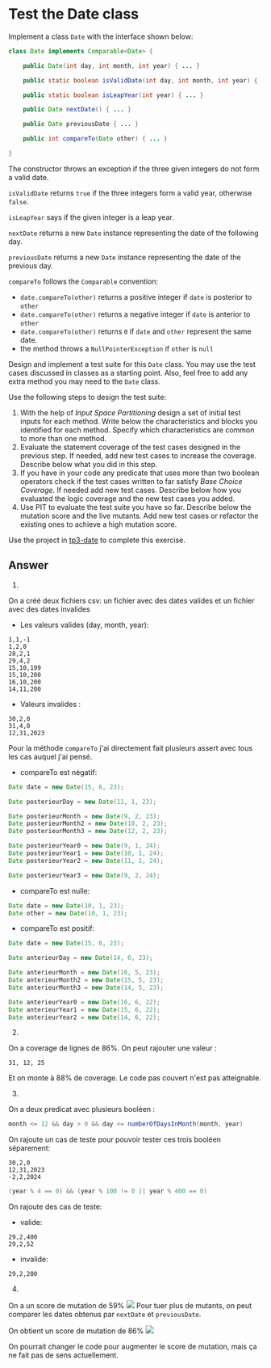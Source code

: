 # Test the Date class

Implement a class `Date` with the interface shown below:

```java
class Date implements Comparable<Date> {

    public Date(int day, int month, int year) { ... }

    public static boolean isValidDate(int day, int month, int year) { ... }

    public static boolean isLeapYear(int year) { ... }

    public Date nextDate() { ... }

    public Date previousDate { ... }

    public int compareTo(Date other) { ... }

}
```

The constructor throws an exception if the three given integers do not form a valid date.

`isValidDate` returns `true` if the three integers form a valid year, otherwise `false`.

`isLeapYear` says if the given integer is a leap year.

`nextDate` returns a new `Date` instance representing the date of the following day.

`previousDate` returns a new `Date` instance representing the date of the previous day.

`compareTo` follows the `Comparable` convention:

* `date.compareTo(other)` returns a positive integer if `date` is posterior to `other`
* `date.compareTo(other)` returns a negative integer if `date` is anterior to `other`
* `date.compareTo(other)` returns `0` if `date` and `other` represent the same date.
* the method throws a `NullPointerException` if `other` is `null` 

Design and implement a test suite for this `Date` class.
You may use the test cases discussed in classes as a starting point. 
Also, feel free to add any extra method you may need to the `Date` class.


Use the following steps to design the test suite:

1. With the help of *Input Space Partitioning* design a set of initial test inputs for each method. Write below the characteristics and blocks you identified for each method. Specify which characteristics are common to more than one method.
2. Evaluate the statement coverage of the test cases designed in the previous step. If needed, add new test cases to increase the coverage. Describe below what you did in this step.
3. If you have in your code any predicate that uses more than two boolean operators check if the test cases written to far satisfy *Base Choice Coverage*. If needed add new test cases. Describe below how you evaluated the logic coverage and the new test cases you added.
4. Use PIT to evaluate the test suite you have so far. Describe below the mutation score and the live mutants. Add new test cases or refactor the existing ones to achieve a high mutation score.

Use the project in [tp3-date](../code/tp3-date) to complete this exercise.

## Answer

1.
On a créé deux fichiers csv: un fichier avec des dates valides et un fichier avec des dates invalides
- Les valeurs valides (day, month, year):
```
1,1,-1
1,2,0
28,2,1
29,4,2
15,10,199
15,10,200
16,10,200
14,11,200
```
- Valeurs invalides :
```
30,2,0
31,4,0
12,31,2023
```

Pour la méthode `compareTo` j'ai directement fait plusieurs assert avec tous les cas auquel j'ai pensé.
- compareTo est négatif:
```java
Date date = new Date(15, 6, 23);

Date posterieurDay = new Date(11, 1, 23);

Date posterieurMonth = new Date(9, 2, 23);
Date posterieurMonth2 = new Date(10, 2, 23);
Date posterieurMonth3 = new Date(12, 2, 23);

Date posterieurYear0 = new Date(9, 1, 24);
Date posterieurYear1 = new Date(10, 1, 24);
Date posterieurYear2 = new Date(11, 1, 24);

Date posterieurYear3 = new Date(9, 2, 24);
```
- compareTo est nulle:
```java
Date date = new Date(10, 1, 23);
Date other = new Date(10, 1, 23);
```
- compareTo est positif:
```java
Date date = new Date(15, 6, 23);

Date anterieurDay = new Date(14, 6, 23);

Date anterieurMonth = new Date(16, 5, 23);
Date anterieurMonth2 = new Date(15, 5, 23);
Date anterieurMonth3 = new Date(14, 5, 23);

Date anterieurYear0 = new Date(16, 6, 22);
Date anterieurYear1 = new Date(15, 6, 22);
Date anterieurYear2 = new Date(14, 6, 22);
```

2.
On a coverage de lignes de 86%.
On peut rajouter une valeur :
```
31, 12, 25
```
Et on monte à 88% de coverage. Le code pas couvert n'est pas atteignable.

3.
On a deux predicat avec plusieurs booléen : 
```java
month <= 12 && day > 0 && day <= numberOfDaysInMonth(month, year)
```
On rajoute un cas de teste pour pouvoir tester ces trois booléen séparement:
```
30,2,0
12,31,2023
-2,2,2024
```

```java
(year % 4 == 0) && (year % 100 != 0 || year % 400 == 0)
```
On rajoute des cas de teste:
- valide: 
```
29,2,400
29,2,52
```
- invalide:
```
29,2,200
```

4.
On a un score de mutation de 59%
![](https://codimd.math.cnrs.fr/uploads/upload_da9b8e76ff456d356ff86f9bc862fe4f.png)
Pour tuer plus de mutants, on peut comparer les dates obtenus par `nextDate` et `previousDate`.

On obtient un score de mutation de 86%
![](https://codimd.math.cnrs.fr/uploads/upload_bebd52d69544b7f9eabbba8d6018daf1.png)

On pourrait changer le code pour augmenter le score de mutation, mais ça ne fait pas de sens actuellement.